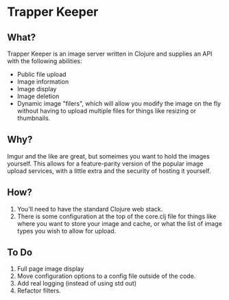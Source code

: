 Trapper Keeper
=============

What?
-----
Trapper Keeper is an image server written in Clojure and supplies an API with the following abilities:
- Public file upload
- Image information
- Image display
- Image deletion
- Dynamic image "filers", which will allow you modify the image on the fly without having to upload multiple files for things like resizing or thumbnails. 

Why?
----
Imgur and the like are great, but someimes you want to hold the images yourself. This allows for a feature-parity version of the popular image upload services, with a little extra and the security of hosting it yourself.

How?
----
1. You'll need to have the standard Clojure web stack.
2. There is some configuration at the top of the core.clj file for things like where you want to store your image and cache, or what the list of image types you wish to allow for upload.

To Do
-----
1. Full page image display
2. Move configuration options to a config file outside of the code.
3. Add real logging (instead of using std out)
4. Refactor filters.